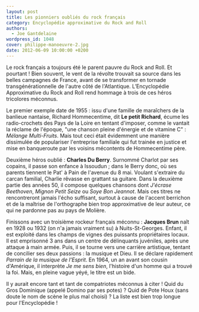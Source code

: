 ```yaml
---
layout: post
title: Les pionniers oubliés du rock français
category: Encyclopédie approximative du Rock and Roll
authors:
  - Joe Gantdelaine
wordpress_id: 1048
cover: philippe-manoeuvre-2.jpg
date: 2012-06-09 10:00:00 +0200
---
```


Le rock français a toujours été le parent pauvre du Rock and Roll. Et pourtant !
Bien souvent, le vent de la révolte trouvait sa source dans les belles campagnes
de France, avant de se transformer en tornade transgénérationnelle de l'autre
côté de l'Atlantique. L’Encyclopédie Approximative du Rock and Roll rend hommage
à trois de ces héros tricolores méconnus.

Le premier exemple date de 1955 : issu d'une famille de maraîchers de la
banlieue nantaise, Richard Hommecentime, dit **Le petit Richard**, écume les
radio-crochets des Pays de la Loire en tentant d'imposer, comme le vantait la
réclame de l'époque, "une chanson pleine d'énergie et de vitamine C" : _Mélange
Multi-Fruits_. Mais tout ceci était évidemment une manière dissimulée de
populariser l'entreprise familiale qui fut trainée en justice et mise en
banqueroute par les voisins mécontents de Hommecentime père.

Deuxième héros oublié : **Charles Du Berry**. Surnommé Charlot par ses copains,
il passe son enfance à Issoudun ; dans le Berry donc, où ses parents tiennent le
Pat' à Pain de l'avenue du 8 mai. Voulant s'extraire du carcan familial, Charlie
rêvasse en grattant sa guitare. Dans la deuxième partie des années 50, il
compose quelques chansons dont _J'écrase Beethoven_, _Mignon Petit Seize_ ou
_Soye Bon Jeannot_. Mais ces titres ne rencontreront jamais l'écho suffisant,
surtout à cause de l'accent berrichon et de la maîtrise de l'orthographe bien
trop approximative de leur auteur, ce qui ne pardonne pas au pays de Molière.

Finissons avec un troisième rockeur français méconnu : **Jacques Brun** naît en
1928 ou 1932 (on n'a jamais vraiment su) à Nuits-St-Georges. Enfant, il est
exploité dans les champs de vignes des puissants propriétaires locaux. Il est
emprisonné 3 ans dans un centre de délinquants juvéniles, après une attaque à
main armée. Puis, il se tourne vers une carrière artistique, tentant de
concilier ses deux passions : la musique et Dieu. Il se déclare rapidement
_Parrain de la musique de l'Esprit_. En 1964, un an avant son cousin d'Amérique,
il interprète _Je me sens bien_, l'histoire d'un homme qui a trouvé la foi.
Mais, en pleine vague yéyé, le titre est un bide.

Il y aurait encore tant et tant de compatriotes méconnus à citer ! Quid du Gros
Dominique (appelé Domino par ses potes) ? Quid de Pote Houx (sans doute le nom
de scène le plus mal choisi) ? La liste est bien trop longue pour
l'Encyclopédie !
